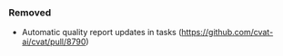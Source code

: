 ### Removed

- Automatic quality report updates in tasks
  (<https://github.com/cvat-ai/cvat/pull/8790>)
